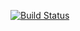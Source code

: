 [![Build Status](https://travis-ci.com/juniorconquista/polls.svg?branch=master)](https://travis-ci.com/juniorconquista/polls)
